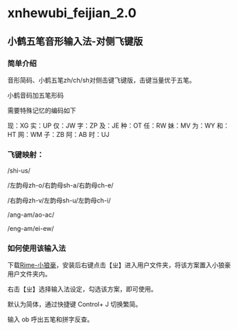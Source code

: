 # xnhewubi_feijian_2.0

## 小鹤五笔音形输入法-对侧飞键版

### 简单介绍

音形简码、小鹤五笔zh/ch/sh对侧击键飞键版，击键当量优于五笔。

小鹤音码加五笔形码

需要特殊记忆的编码如下

现：XG 实：UP 仅：JW 字：ZP 及：JE 种：OT 任：RW 妹：MV 为：WY 和：HT 网：WM 子：ZB 阿：AB 时：UJ

### 飞键映射：

/shi-us/

/左韵母zh-o/右韵母sh-a/右韵母ch-e/

/右韵母zh-v/左韵母sh-u/左韵母ch-i/

/ang-am/ao-ac/

/eng-am/ei-ew/

### 如何使用该输入法

下载[Rime-小狼毫](https://github.com/rime/squirrel/releases)，安装后右键点击【ㄓ】进入用户文件夹，将该方案置入小狼豪用户文件夹内。

右击【ㄓ】选择输入法设定，勾选该方案，即可使用。

默认为简体，通过快捷键 Control+ J 切换繁简。

输入 ob 呼出五笔和拼字反查。
